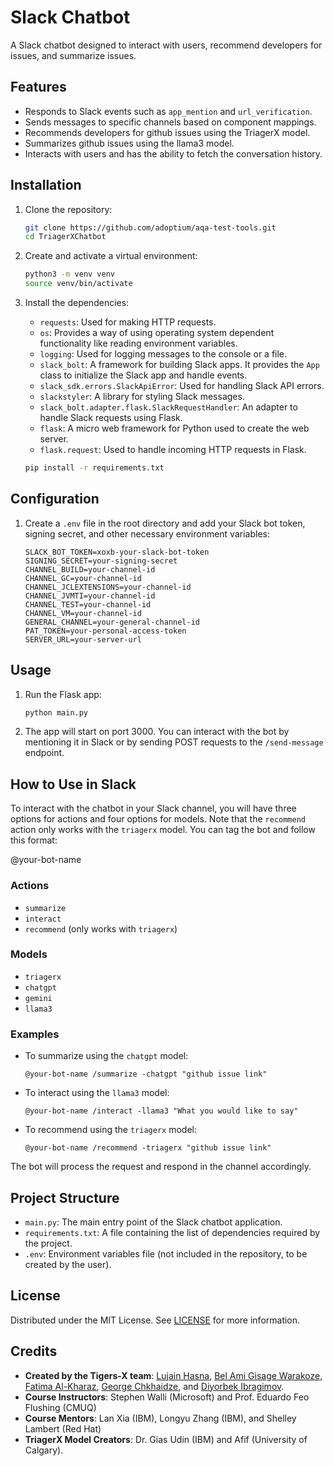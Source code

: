 # Slack Chatbot

A Slack chatbot designed to interact with users, recommend developers for issues, and summarize issues. 

## Features

- Responds to Slack events such as `app_mention` and `url_verification`.
- Sends messages to specific channels based on component mappings.
- Recommends developers for github issues using the TriagerX model.
- Summarizes github issues using the llama3 model.
- Interacts with users and has the ability to fetch the conversation history.


## Installation

1. Clone the repository:
    ```bash
    git clone https://github.com/adoptium/aqa-test-tools.git
    cd TriagerXChatbot
    ```

2. Create and activate a virtual environment:
    ```bash
    python3 -m venv venv
    source venv/bin/activate
    ```

3. Install the dependencies:
    - `requests`: Used for making HTTP requests.
    - `os`: Provides a way of using operating system dependent functionality like reading environment variables.
    - `logging`: Used for logging messages to the console or a file.
    - `slack_bolt`: A framework for building Slack apps. It provides the `App` class to initialize the Slack app and handle events.
    - `slack_sdk.errors.SlackApiError`: Used for handling Slack API errors.
    - `slackstyler`: A library for styling Slack messages.
    - `slack_bolt.adapter.flask.SlackRequestHandler`: An adapter to handle Slack requests using Flask.
    - `flask`: A micro web framework for Python used to create the web server.
    - `flask.request`: Used to handle incoming HTTP requests in Flask.
    ```bash
    pip install -r requirements.txt
    ```
## Configuration

1. Create a `.env` file in the root directory and add your Slack bot token, signing secret, and other necessary environment variables:
    ```env
    SLACK_BOT_TOKEN=xoxb-your-slack-bot-token
    SIGNING_SECRET=your-signing-secret
    CHANNEL_BUILD=your-channel-id
    CHANNEL_GC=your-channel-id
    CHANNEL_JCLEXTENSIONS=your-channel-id
    CHANNEL_JVMTI=your-channel-id
    CHANNEL_TEST=your-channel-id
    CHANNEL_VM=your-channel-id
    GENERAL_CHANNEL=your-general-channel-id
    PAT_TOKEN=your-personal-access-token
    SERVER_URL=your-server-url
    ```

## Usage 

1. Run the Flask app:
    ```bash
    python main.py
    ```

2. The app will start on port 3000. You can interact with the bot by mentioning it in Slack or by sending POST requests to the `/send-message` endpoint.

## How to Use in Slack

To interact with the chatbot in your Slack channel, you will have three options for actions and four options for models. Note that the `recommend` action only works with the `triagerx` model. You can tag the bot and follow this format:

@your-bot-name <action> <model> <additional-parameters>

### Actions
- `summarize`
- `interact`
- `recommend` (only works with `triagerx`)

### Models
- `triagerx`
- `chatgpt`
- `gemini`
- `llama3`

### Examples

- To summarize using the `chatgpt` model:
    ```
    @your-bot-name /summarize -chatgpt "github issue link"
    ```

- To interact using the `llama3` model:
    ```
    @your-bot-name /interact -llama3 "What you would like to say"
    ```

- To recommend using the `triagerx` model:
    ```
    @your-bot-name /recommend -triagerx "github issue link"
    ```

The bot will process the request and respond in the channel accordingly.
## Project Structure

- `main.py`: The main entry point of the Slack chatbot application.
- `requirements.txt`: A file containing the list of dependencies required by the project.
- `.env`: Environment variables file (not included in the repository, to be created by the user).

## License
Distributed under the MIT License. See [LICENSE](LICENSE) for more information.

## Credits
- **Created by the Tigers-X team**: [Lujain Hasna](https://github.com/coolujain), [Bel Ami Gisage Warakoze](https://github.com/Belami02), [Fatima Al-Kharaz](https://github.com/ftm-2005), [George Chkhaidze](https://github.com/GioChkhaidze), and [Diyorbek Ibragimov](https://github.com/diyorbekibragimov).
- **Course Instructors**: Stephen Walli (Microsoft) and Prof. Eduardo Feo Flushing (CMUQ)
- **Course Mentors**: Lan Xia (IBM), Longyu Zhang (IBM), and Shelley Lambert (Red Hat)
- **TriagerX Model Creators**: Dr. Gias Udin (IBM) and Afif (University of Calgary).
